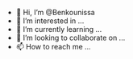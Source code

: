 - 👋 Hi, I’m @Benkounissa
- 👀 I’m interested in ...
- 🌱 I’m currently learning ...
- 💞️ I’m looking to collaborate on ...
- 📫 How to reach me ...

<!---
Benkounissa/Benkounissa is a ✨ special ✨ repository because its `README.md` (this file) appears on your GitHub profile.
You can click the Preview link to take a look at your changes.
--->
